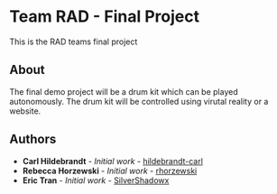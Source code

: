 # Team RAD - Final Project

This is the RAD teams final project

## About

The final demo project will be a drum kit which can be played autonomously. The drum kit will be controlled using virutal reality or a website.

## Authors

* **Carl Hildebrandt** - *Initial work* - [hildebrandt-carl](https://github.com/hildebrandt-carl)
* **Rebecca Horzewski** - *Initial work* - [rhorzewski](https://github.com/rhorzewski)
* **Eric Tran** - *Initial work* - [SilverShadowx](https://github.com/SilverShadowx)


